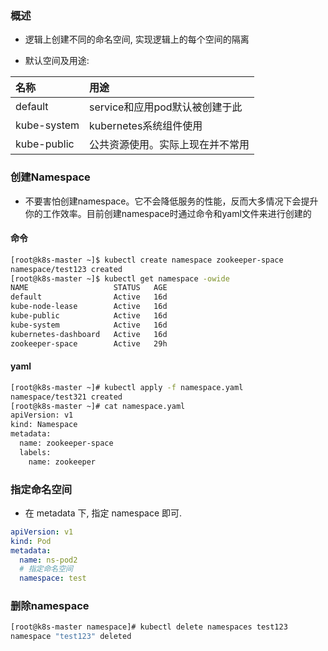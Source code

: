 ### 概述
* 逻辑上创建不同的命名空间, 实现逻辑上的每个空间的隔离

* 默认空间及用途:

名称|用途
:-|:-
default|service和应用pod默认被创建于此
kube-system|kubernetes系统组件使用
kube-public|公共资源使用。实际上现在并不常用

### 创建Namespace
* 不要害怕创建namespace。它不会降低服务的性能，反而大多情况下会提升你的工作效率。目前创建namespace时通过命令和yaml文件来进行创建的

#### 命令
```sh
[root@k8s-master ~]$ kubectl create namespace zookeeper-space
namespace/test123 created
[root@k8s-master ~]$ kubectl get namespace -owide
NAME                   STATUS   AGE
default                Active   16d
kube-node-lease        Active   16d
kube-public            Active   16d
kube-system            Active   16d
kubernetes-dashboard   Active   16d
zookeeper-space        Active   29h
```

#### yaml
```sh
[root@k8s-master ~]# kubectl apply -f namespace.yaml
namespace/test321 created
[root@k8s-master ~]# cat namespace.yaml
apiVersion: v1
kind: Namespace
metadata:
  name: zookeeper-space
  labels:
    name: zookeeper
```

### 指定命名空间
* 在 metadata 下, 指定 namespace 即可.
```yaml
apiVersion: v1
kind: Pod
metadata:
  name: ns-pod2
  # 指定命名空间
  namespace: test
```
### 删除namespace
```sh
[root@k8s-master namespace]# kubectl delete namespaces test123
namespace "test123" deleted
```
